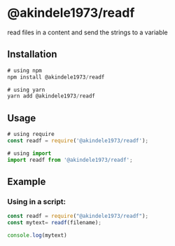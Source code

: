 # @akindele1973/readf

read files in a content and send the strings to a variable

## Installation

```js
# using npm
npm install @akindele1973/readf

# using yarn
yarn add @akindele1973/readf
```

## Usage

```js
# using require
const readf = require('@akindele1973/readf');

# using import
import readf from '@akindele1973/readf';
```

## Example



### Using  in a script:

```js
const readf = require("@akindele1973/readf");
const mytext= readf(filename);

console.log(mytext)
```
